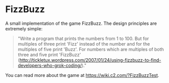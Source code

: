 # FizzBuzz

A small implementation of the game FizzBuzz. The design principles are extremely simple:

> "Write a program that prints the numbers from 1 to 100. But for multiples of three print 'Fizz' instead of the number and for the multiples of five print 'Buzz'. For numbers which are multiples of both three and five print 'FizzBuzz' (http://tickletux.wordpress.com/2007/01/24/using-fizzbuzz-to-find-developers-who-grok-coding/)."

You can read more about the game at https://wiki.c2.com/?FizzBuzzTest.
